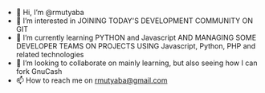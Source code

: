 - 👋 Hi, I’m @rmutyaba
- 👀 I’m interested in JOINING TODAY'S DEVELOPMENT COMMUNITY ON GIT
- 🌱 I’m currently learning PYTHON and Javascript AND MANAGING SOME DEVELOPER TEAMS ON PROJECTS USING Javascript, Python, PHP and related technologies
- 💞️ I’m looking to collaborate on mainly learning, but also seeing how I can fork GnuCash
- 📫 How to reach me on rmutyaba@gmail.com

<!---
rmutyaba/rmutyaba is a ✨ special ✨ repository because its `README.md` (this file) appears on your GitHub profile.
You can click the Preview link to take a look at your changes.
--->
